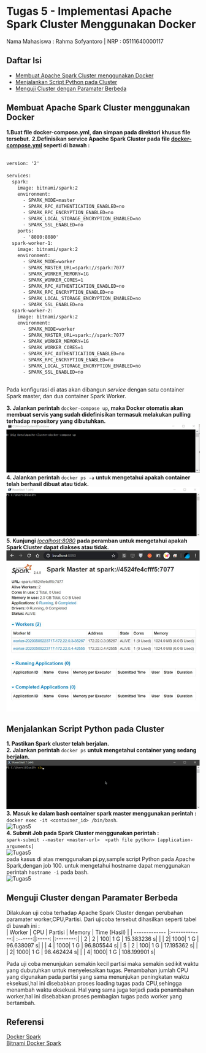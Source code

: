 # Tugas 5 - Implementasi Apache Spark Cluster Menggunakan Docker
Nama Mahasiswa : Rahma Sofyantoro | NRP : 05111640000117  

## Daftar Isi   
- [Membuat Apache Spark Cluster menggunakan Docker](#Membuat-Apache-Spark-Cluster-menggunakan-Docker)   
- [Menjalankan Script Python pada Cluster](#Menjalankan-Script-Python-pada-Cluster)   
- [Menguji Cluster dengan Paramater Berbeda ](#Menguji-Cluster-dengan-Paramater-Berbeda)   

## Membuat Apache Spark Cluster menggunakan Docker
**1.Buat file docker-compose.yml, dan simpan pada direktori khusus file tersebut.**
**2.Definisikan service Apache Spark Cluster pada file [docker-compose.yml](https://raw.githubusercontent.com/bitnami/bitnami-docker-spark/master/docker-compose.yml) seperti di bawah :**   
```

version: '2'

services:
  spark:
    image: bitnami/spark:2
    environment:
      - SPARK_MODE=master
      - SPARK_RPC_AUTHENTICATION_ENABLED=no
      - SPARK_RPC_ENCRYPTION_ENABLED=no
      - SPARK_LOCAL_STORAGE_ENCRYPTION_ENABLED=no
      - SPARK_SSL_ENABLED=no
    ports:
      - '8080:8080'
  spark-worker-1:
    image: bitnami/spark:2
    environment:
      - SPARK_MODE=worker
      - SPARK_MASTER_URL=spark://spark:7077
      - SPARK_WORKER_MEMORY=1G
      - SPARK_WORKER_CORES=1
      - SPARK_RPC_AUTHENTICATION_ENABLED=no
      - SPARK_RPC_ENCRYPTION_ENABLED=no
      - SPARK_LOCAL_STORAGE_ENCRYPTION_ENABLED=no
      - SPARK_SSL_ENABLED=no
  spark-worker-2:
    image: bitnami/spark:2
    environment:
      - SPARK_MODE=worker
      - SPARK_MASTER_URL=spark://spark:7077
      - SPARK_WORKER_MEMORY=1G
      - SPARK_WORKER_CORES=1
      - SPARK_RPC_AUTHENTICATION_ENABLED=no
      - SPARK_RPC_ENCRYPTION_ENABLED=no
      - SPARK_LOCAL_STORAGE_ENCRYPTION_ENABLED=no
      - SPARK_SSL_ENABLED=no
      
```   
Pada konfigurasi di atas akan dibangun *service* dengan satu container Spark master, dan dua container Spark Worker.   
   
**3. Jalankan perintah** ```docker-compose up```**, maka Docker otomatis akan membuat servis yang sudah didefinisikan termasuk melakukan pulling terhadap repository yang dibutuhkan.**   
![Tugas5](asset/1.1.gif)   
**4. Jalankan perintah** ```docker ps -a``` **untuk mengetahui apakah container telah berhasil dibuat atau tidak.**   
![Tugas5](asset/1.2.gif)   
**5. Kunjungi** *[localhost:8080](localhost:8080)* **pada peramban untuk mengetahui apakah Spark Cluster dapat diakses atau tidak.**   
![Tugas5](asset/1.3.JPG)   
## Menjalankan Script Python pada Cluster
**1. Pastikan Spark cluster telah berjalan.**   
**2. Jalankan perintah** ```docker ps``` **untuk mengetahui container yang sedang berjalan.**   
![Tugas5](asset/2.1.gif)   
**3. Masuk ke dalam bash container spark master menggunakan perintah :**   
```docker exec -it <container_id> /bin/bash```.   
![Tugas5](asset/2.2.gif)   
**4. Submit Job pada Spark Cluster menggunakan perintah :**   
``` spark-submit --master <master-url>  <path file python> [application-arguments] ```  
![Tugas5](asset/2.4.gif)   
pada kasus di atas menggunakan pi.py,sample script Python pada Apache Spark,dengan job 100.
untuk mengetahui hostname dapat menggunakan perintah ```hostname -i``` pada bash.   
![Tugas5](asset/2.3.gif)   


   
## Menguji Cluster dengan Paramater Berbeda
Dilakukan uji coba terhadap Apache Spark Cluster dengan perubahan paramater worker,CPU,Partisi.
Dari ujicoba tersebut dihasilkan seperti tabel di bawah ini :   
| Worker        | CPU           | Partisi | Memory | Time (Hasil)     |
| ------------- |:-------------:| :------:|:-----: |:--------:|
|  2 | 2 | 100| 1 G | 15.383236 s|
|    | 2| 1000| 1 G | 96.638097 s|
|    | 4 | 1000| 1 G | 96.805544 s|
|  5 | 2 | 100| 1 G | 17.195362 s|
|    | 2| 1000| 1 G | 98.462424 s|
|    | 4| 1000| 1 G | 108.199901 s|
   
Pada uji coba menunjukan semakin kecil partisi maka semakin sedikit waktu yang dubutuhkan untuk menyelesaikan tugas.
Penambahan jumlah CPU yang digunakan pada partisi yang sama menunjukan peningkatan waktu eksekusi,hal ini disebabkan proses loading tugas pada CPU,sehingga menambah waktu eksekusi. Hal yang sama juga terjadi pada penambahan worker,hal ini disebabkan proses pembagian tugas pada worker yang bertambah.



## Referensi
[Docker Spark](https://hub.docker.com/r/bitnami/spark)   
[Bitnami Docker Spark](https://github.com/bitnami/bitnami-docker-spark)   

